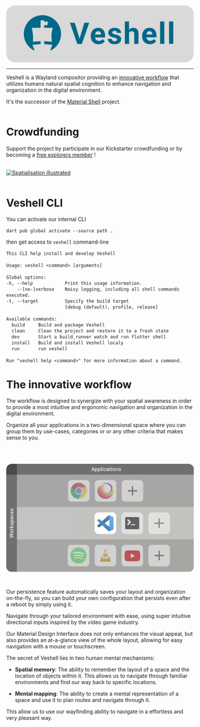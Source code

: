 ![Veshell](docs/assets/github_logo2.svg)

---

Veshell is a Wayland compositor providing an [innovative workflow](#the-innovative-workflows) that utilizes humans natural spatial cognition to enhance navigation and organization in the digital environment.

It's the successor of the [Material Shell](https://github.com/material-shell/material-shell) project.
<br/>
<br/>

# Crowdfunding

Support the project by participate in our Kickstarter crowdfunding or by becoming a [free explorers member](https://opencollective.com/free-explorers) !

<br/> 
<a href="https://opencollective.com/free-explorers/projects/veshell/contribute/kickstart-veshell-67471"><img  src="https://veshell.s3.eu-west-1.amazonaws.com/Board.svg"
            alt="Spatialisation illustrated"></a>
<br/>
<br/>

# Veshell CLI

You can activate our internal CLI

```shell
dart pub global activate --source path .
```

then get access to `veshell` command-line
```shell
This CLI help install and develop Veshell

Usage: veshell <command> [arguments]

Global options:
-h, --help            Print this usage information.
    --[no-]verbose    Noisy logging, including all shell commands executed.
-t, --target          Specify the build target
                      [debug (default), profile, release]

Available commands:
  build     Build and package Veshell
  clean     Clean the project and restore it to a fresh state
  dev       Start a build_runner watch and run flutter shell
  install   Build and install Veshell localy
  run       run veshell

Run "veshell help <command>" for more information about a command.
```

# The innovative workflow

The workflow is designed to synergize with your spatial awareness in order to provide a most intuitive and ergonomic navigation and organization in the digital environment.

Organize all your applications in a two-dimensional space where you can group them by use-cases, categories or or any other criteria that makes sense to you.

<br/>
<p align="center" valign="middle">
 <img align="center" valign="middle" src="./docs/assets/spatialisation.gif"
            alt="Spatialisation illustrated">
</p>
<br/>

Our persistence feature automatically saves your layout and organization on-the-fly, so you can build your own configuration that persists even after a reboot by simply using it.

Navigate through your tailored environment with ease, using super intuitive directional inputs inspired by the video game industry.

Our Material Design Interface does not only enhances the visual appeal, but also provides an at-a-glance view of the whole layout, allowing for easy navigation with a mouse or touchscreen.

The secret of Veshell lies in two human mental mechanisms:

- **Spatial memory**: The ability to remember the layout of a space and the location of objects within it. This allows us to navigate through familiar environments and find our way back to specific locations.

- **Mental mapping**: The ability to create a mental representation of a space and use it to plan routes and navigate through it.

This allow us to use our wayfinding ability to navigate in a effortless and very pleasant way.
